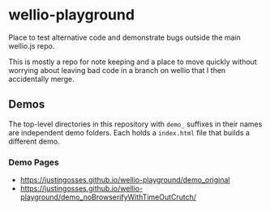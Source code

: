 # wellio-playground
Place to test alternative code and demonstrate bugs outside the main wellio.js repo.

This is mostly a repo for note keeping and a place to move quickly without worrying about leaving bad code in a branch on wellio that I then accidentally merge.

## Demos

The top-level directories in this repository with `demo_` suffixes in their names are independent demo folders. Each holds a `index.html` file that builds a different demo.

### Demo Pages
- https://justingosses.github.io/wellio-playground/demo_original
- https://justingosses.github.io/wellio-playground/demo_noBrowserifyWithTimeOutCrutch/